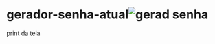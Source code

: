 # gerador-senha-atual![gerad senha](https://user-images.githubusercontent.com/127764997/236990098-4c88414d-247b-4776-ba2a-0ad9b8249580.png)
print da tela

